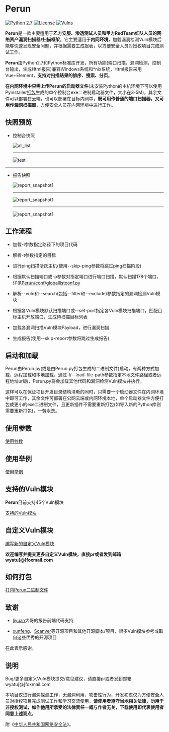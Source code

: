 # Perun
[![Python 2.7](https://img.shields.io/badge/python-2.7-yellow.svg)](https://www.python.org/) [![License](https://img.shields.io/aur/license/yaourt.svg)](https://github.com/WyAtu/Perun/blob/master/LICENSE) [![Vulns](https://img.shields.io/badge/Vulns/20190116-45-red.svg)](https://github.com/WyAtu/Perun/tree/master/vuln) 

**Perun**是一款主要适用于**乙方安服、渗透测试人员和甲方RedTeam红队人员的网络资产漏洞扫描器/扫描框架**，它主要适用于**内网环境**，加载漏洞检测Vuln模块后能够快速发现安全问题，并根据需要生成报表，以方便安全人员对授权项目完成测试工作。

**Perun**由Python2.7和Python标准库开发，所有功能(端口扫描，漏洞检测，控制台输出，生成Html报告)兼容Windows系统和\*nix系统，Html报告采用Vue+Element，**支持对扫描结果的排序、搜索、分页**。

**在内网环境中只需上传Perun的启动器文件**(未安装Python的主机环境下可以使用Pyinstaller[打包](https://github.com/WyAtu/Perun/tree/master/doc/package2exe#%E6%89%93%E5%8C%85perun%E4%BA%8C%E8%BF%9B%E5%88%B6%E6%96%87%E4%BB%B6)生成的单个控制台exe二进制启动器文件，大小在3-5M)，其余文件可以部署在云端，也可以部署在目标内网中，**既可用作普通的端口扫描器，又可用作漏洞扫描器**，方便安全人员在内网环境中进行工作。

## 快照预览

- 控制台快照

  ![all_list](https://github.com/WyAtu/Perun/blob/master/doc/snapshot/all_list.jpg)
  
  ---

  ![test](https://github.com/WyAtu/Perun/blob/master/doc/snapshot/test.jpg)

---

- 报告快照

  ![report_snapshot1](https://github.com/WyAtu/Perun/blob/master/doc/snapshot/report_snapshot1.jpg)
  
  ---

  ![report_snapshot1](https://github.com/WyAtu/Perun/blob/master/doc/snapshot/report_snapshot2.jpg)
  
  ---

  ![report_snapshot1](https://github.com/WyAtu/Perun/blob/master/doc/snapshot/report_snapshot3.jpg)

## 工作流程

- 加载-l参数指定路径下的项目代码

- 解析-t参数指定的目标

- 进行ping扫描活跃主机(使用--skip-ping参数将跳过ping扫描阶段)

- 根据默认扫描端口或-p参数对指定端口进行端口扫描，默认扫描178个端口，详见[Perun/conf/globallistconf.py](https://github.com/WyAtu/Perun/blob/master/conf/globallistconf.py)

- 解析--vuln和--search(包括--filter和--exclude)参数指定的漏洞检测Vuln模块

- 根据各Vuln模块默认扫描端口或--set-port指定各Vuln模块扫描端口，匹配目标主机开放端口，生成待扫描目标列表

- 加载各漏洞扫描Vuln模块Payload，进行漏洞扫描

- 生成报告(使用--skip-report参数将跳过生成报告)

## 启动和加载

Perun由Perun.py(或是由Perun.py打包生成的二进制文件)启动，有两种方式加载，远程加载和本地加载，通过-l/--load-file-path参数指定本地文件路径或者远程地址url后，Perun.py将会加载其他代码和漏洞检测Vuln模块并执行。

这样可以在保证项目开发目录结构清晰的同时，只需要一个启动器文件在内网环境中即可工作，其余文件可部署在公网云端或内网环境本地，单个启动器文件方便打包成更小的exe二进制文件，且更新插件不需要重新打包(如导入新的Python库则需要重新打包)，一劳永逸。

## 使用参数

[使用参数](https://github.com/WyAtu/Perun/blob/master/doc/how2start.md#%E4%BD%BF%E7%94%A8%E5%8F%82%E6%95%B0)

## 使用举例

[使用举例](https://github.com/WyAtu/Perun/blob/master/doc/how2start.md#%E4%BD%BF%E7%94%A8%E4%B8%BE%E4%BE%8B)

## 支持的Vuln模块

**Perun**目前支持45个Vuln模块

[支持的Vuln模块](https://github.com/WyAtu/Perun/blob/master/doc/aboutvuln.md#%E6%94%AF%E6%8C%81%E7%9A%84vuln%E6%A8%A1%E5%9D%97)

## 自定义Vuln模块

[编写新的自定义Vuln模块](https://github.com/WyAtu/Perun/blob/master/doc/aboutvuln.md#%E8%87%AA%E5%AE%9A%E4%B9%89vuln%E6%A8%A1%E5%9D%97)

**欢迎编写并提交更多自定义Vuln模块，直接pr或者发到邮箱wyatu[@]foxmail.com**

## 如何打包

[打包Perun二进制文件](https://github.com/WyAtu/Perun/tree/master/doc/package2exe#%E6%89%93%E5%8C%85perun%E4%BA%8C%E8%BF%9B%E5%88%B6%E6%96%87%E4%BB%B6)

## 致谢

- [liyuan](https://github.com/ly1102)大哥的报告前端代码支持

- [xunfeng](https://github.com/ysrc/xunfeng)、[Scanver](https://github.com/ydhcui/Scanver/)等开源项目和其他开源脚本/项目，很多Vuln模块参考或取自这些优秀的开源项目

在此表示感谢。

## 说明

Bug/更多自定义Vuln模块提交/意见建议，请直接pr或者发到邮箱wyatu[@]foxmail.com

本项目仅进行漏洞探测工作，无漏洞利用、攻击性行为，开发初衷仅为方便安全人员对授权项目完成测试工作和学习交流使用，**请使用者遵守当地相关法律，勿用于非授权测试，如作他用所承受的法律责任一概与作者无关，下载使用即代表使用者同意上述观点**。

附《[中华人民共和国网络安全法](http://www.npc.gov.cn/npc/xinwen/2016-11/07/content_2001605.htm)》。
